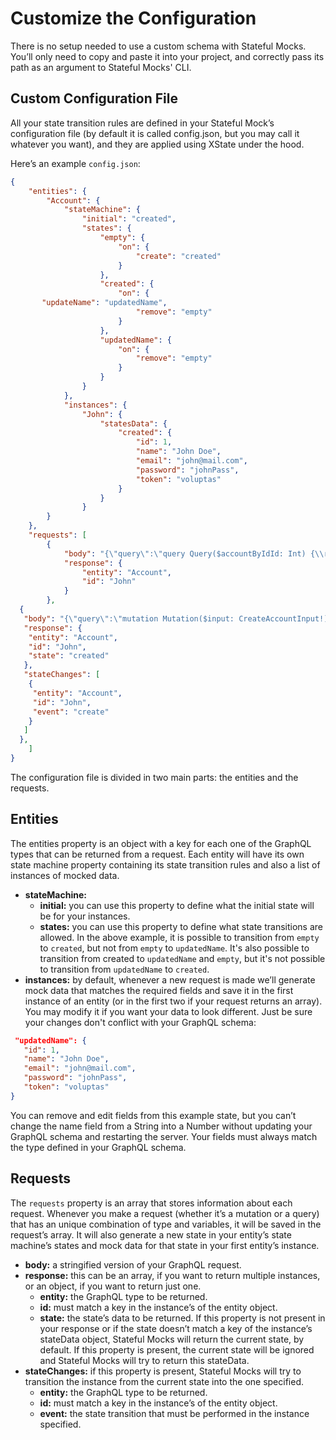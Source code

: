 # Customize the Configuration

There is no setup needed to use a custom schema with Stateful Mocks. You’ll only need to copy and paste it into your project, and correctly pass its path as an argument to Stateful Mocks' CLI.

## Custom Configuration File

All your state transition rules are defined in your Stateful Mock’s configuration file (by default it is called config.json, but you may call it whatever you want), and they are applied using XState under the hood.

Here’s an example `config.json`:

```json
{
    "entities": {
        "Account": {
            "stateMachine": {
                "initial": "created",
                "states": {
                    "empty": {
                        "on": {
                            "create": "created"
                        }
                    },
                    "created": {
                        "on": { 
       "updateName": "updatedName",
                            "remove": "empty"
                        }
                    },
                    "updatedName": {
                        "on": {  
                            "remove": "empty"
                        }
                    }
                }
            },
            "instances": {
                "John": {
                    "statesData": {
                        "created": {
                            "id": 1,
                            "name": "John Doe",
                            "email": "john@mail.com",
                            "password": "johnPass",
                            "token": "voluptas"
                        }
                    }
                }
        }
    },
    "requests": [
        {
            "body": "{\"query\":\"query Query($accountByIdId: Int) {\\r\\n  accountById(id: $accountByIdId) {\\r\\n    id\\r\\n    name\\r\\n    email\\r\\n    password\\r\\n    token\\r\\n  }\\r\\n}\",\"variables\":{\"accountByIdId\":1},\"operationName\":\"Query\"}",
            "response": {
                "entity": "Account",
                "id": "John"
            }
        }, 
  {
   "body": "{\"query\":\"mutation Mutation($input: CreateAccountInput!) {\\r\\n  createAccount(input: $input) {\\r\\n    id\\r\\n    name\\r\\n    email\\r\\n    password\\r\\n    token\\r\\n  }\\r\\n}\",\"variables\":{\"input\":{\"name\":\"John Doe\",\"email\":\"john@mail.com\",\"password\":\"johnPass\"}},\"operationName\":\"Mutation\"}",
   "response": {
    "entity": "Account",
    "id": "John",
    "state": "created"
   },
   "stateChanges": [
    {
     "entity": "Account",
     "id": "John",
     "event": "create"
    }
   ]
  },
    ]
}
```

The configuration file is divided in two main parts: the entities and the requests.

## Entities

The entities property is an object with a key for each one of the GraphQL types that can be returned from a request. Each entity will have its own state machine property containing its state transition rules and also a list of instances of mocked data.

- **stateMachine:**
  - **initial:** you can use this property to define what the initial state will be for your instances.
  - **states:** you can use this property to define what state transitions are allowed. In the above example, it is possible to transition from `empty` to `created`, but not from `empty` to `updatedName`. It's also possible to transition from created to `updatedName` and `empty`, but it's not possible to transition from `updatedName` to `created`.
- **instances:** by default, whenever a new request is made we’ll generate mock data that matches the required fields and save it in the first instance of an entity (or in the first two if your request returns an array). You may modify it if you want your data to look different.  Just be sure your changes don't conflict with your GraphQL schema:

```json
 "updatedName": {
   "id": 1,
   "name": "John Doe",
   "email": "john@mail.com",
   "password": "johnPass",
   "token": "voluptas"
}
```

You can remove and edit fields from this example state, but you can’t change the name field from a String into a Number without updating your GraphQL schema and restarting the server. Your fields must always match the type defined in your GraphQL schema.

## Requests

The `requests` property is an array that stores information about each request. Whenever you make a request (whether it’s a mutation or a query) that has an unique combination of type and variables, it will be saved in the request’s array. It will also generate a new state in your entity’s state machine’s states and mock data for that state in your first entity’s instance.

- **body:** a stringified version of your GraphQL request.
- **response:** this can be an array, if you want to return multiple instances, or an object, if you want to return just one.
  - **entity:** the GraphQL type to be returned.
  - **id:** must match a key in the instance’s of the entity object.
  - **state:** the state’s data to be returned. If this property is not present in your response or if the state doesn’t match a key of the instance’s stateData object, Stateful Mocks will return the current state, by default. If this property is present, the current state will be ignored and Stateful Mocks will try to return this stateData.
- **stateChanges:** if this property is present, Stateful Mocks will try to transition the instance from the current state into the one specified.
  - **entity:** the GraphQL type to be returned.
  - **id:** must match a key in the instance’s of the entity object.
  - **event:** the state transition that must be performed in the instance specified.
